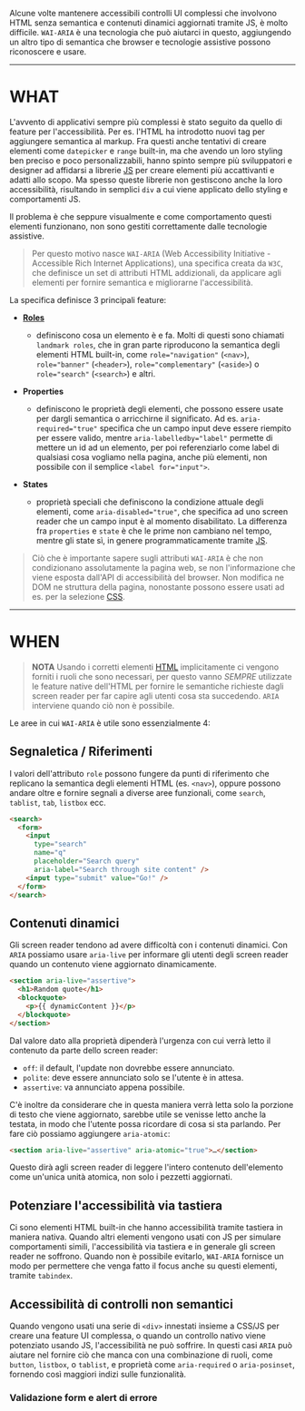 Alcune volte mantenere accessibili controlli UI complessi che involvono HTML senza semantica e contenuti dinamici aggiornati tramite JS, è molto difficile. `WAI-ARIA` è una tecnologia che può aiutarci in questo, aggiungendo un altro tipo di semantica che browser e tecnologie assistive possono riconoscere e usare.

---

# WHAT

L'avvento di applicativi sempre più complessi è stato seguito da quello di feature per l'accessibilità.
Per es. l'HTML ha introdotto nuovi tag per aggiungere semantica al markup.
Fra questi anche tentativi di creare elementi come `datepicker` e `range` built-in, ma che avendo un loro styling ben preciso e poco personalizzabili, hanno spinto sempre più sviluppatori e designer ad affidarsi a librerie [JS](JS) per creare elementi più accattivanti e adatti allo scopo.
Ma spesso queste librerie non gestiscono anche la loro accessibilità, risultando in semplici `div` a cui viene applicato dello styling e comportamenti JS.

Il problema è che seppure visualmente e come comportamento questi elementi funzionano, non sono gestiti correttamente dalle tecnologie assistive.

>Per questo motivo nasce `WAI-ARIA` (Web Accessibility Initiative - Accessible Rich Internet  Applications), una specifica creata da `W3C`, che definisce un set di attributi HTML addizionali, da applicare agli elementi  per fornire semantica e migliorarne l'accessibilità.

La specifica definisce 3 principali feature:

- [**Roles**](https://developer.mozilla.org/en-US/docs/Web/Accessibility/ARIA/Reference/Roles)
	- definiscono cosa un elemento è e fa. Molti di questi sono chiamati `landmark roles`, che in gran parte riproducono la semantica degli elementi HTML built-in, come `role="navigation"` (`<nav>`), `role="banner"` (`<header>`), `role="complementary"` (`<aside>`) o `role="search"` (`<search>`) e altri.

- **Properties**
	- definiscono le proprietà degli elementi, che possono essere usate per dargli semantica o arricchirne il significato. Ad es. `aria-required="true"` specifica che un campo input deve essere riempito per essere valido, mentre `aria-labelledby="label"` permette di mettere un id ad un elemento, per poi referenziarlo come label di qualsiasi cosa vogliamo nella pagina, anche più elementi, non possibile con il semplice `<label for="input">`.

- **States**
	- proprietà speciali che definiscono la condizione attuale degli elementi, come `aria-disabled="true"`, che specifica ad uno screen reader che un campo input è al momento disabilitato. La differenza fra `properties` e `state` è che le prime non cambiano nel tempo, mentre gli state sì, in genere programmaticamente tramite [JS](JS).

>Ciò che è importante sapere sugli attributi `WAI-ARIA` è che non condizionano assolutamente la pagina web, se non l'informazione che viene esposta dall'API di accessibilità del browser. Non modifica ne DOM ne struttura della pagina, nonostante possono essere usati ad es. per la selezione [CSS](CSS).

---

# WHEN

>**NOTA** Usando i corretti elementi [HTML](HTML.md) implicitamente ci vengono forniti i ruoli che sono necessari, per questo vanno *SEMPRE* utilizzate le feature native dell'HTML per fornire le semantiche richieste dagli screen reader per far capire agli utenti cosa sta succedendo.
>`ARIA` interviene quando ciò non è possibile.

Le aree in cui `WAI-ARIA` è utile sono essenzialmente 4:

## Segnaletica / Riferimenti

I valori dell'attributo `role` possono fungere da punti di riferimento che replicano la semantica degli elementi HTML (es. `<nav>`), oppure possono andare oltre e fornire segnali a diverse aree funzionali, come `search`, `tablist`, `tab`, `listbox` ecc.

```html
<search>
  <form>
	<input
	  type="search"
	  name="q"
	  placeholder="Search query"
	  aria-label="Search through site content" />
	<input type="submit" value="Go!" />
  </form>
</search>
```

## Contenuti dinamici

Gli screen reader tendono ad avere difficoltà con i contenuti dinamici. Con `ARIA` possiamo usare `aria-live` per informare gli utenti degli screen reader quando un contenuto viene aggiornato dinamicamente.

```html
<section aria-live="assertive">
  <h1>Random quote</h1>
  <blockquote>
    <p>{{ dynamicContent }}</p>
  </blockquote>
</section>
```

Dal valore dato alla proprietà dipenderà l'urgenza con cui verrà letto il contenuto da parte dello screen reader:

- `off`: il default, l'update non dovrebbe essere annunciato.
- `polite`: deve essere annunciato solo se l'utente è in attesa.
- `assertive`: va annunciato appena possibile.

C'è inoltre da considerare che in questa maniera verrà letta solo la porzione di testo che viene aggiornato, sarebbe utile se venisse letto anche la testata, in modo che l'utente possa ricordare di cosa si sta parlando. Per fare ciò possiamo aggiungere `aria-atomic`:

```html
<section aria-live="assertive" aria-atomic="true">…</section>
```

Questo dirà agli screen reader di leggere l'intero contenuto dell'elemento come un'unica unità atomica, non solo i pezzetti aggiornati.

## Potenziare l'accessibilità via tastiera

Ci sono elementi HTML built-in che hanno accessibilità tramite tastiera in maniera nativa. Quando altri elementi vengono usati con JS per simulare comportamenti simili, l'accessibilità via tastiera e in generale gli screen reader ne soffrono.
Quando non è possibile evitarlo, `WAI-ARIA` fornisce un modo per permettere che venga fatto il focus anche su questi elementi, tramite `tabindex`.

## Accessibilità di controlli non semantici

Quando vengono usati una serie di `<div>` innestati insieme a CSS/JS per creare una feature UI complessa, o quando un controllo nativo viene potenziato usando JS, l'accessibilità ne può soffrire.
In questi casi `ARIA` può aiutare nel fornire ciò che manca con una combinazione di ruoli, come `button`, `listbox`, o `tablist`, e proprietà come `aria-required` o `aria-posinset`, fornendo così maggiori indizi sulle funzionalità.

### Validazione form e alert di errore

